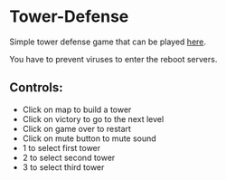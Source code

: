 # Tower-Defense

Simple tower defense game that can be played [here](https://msrroschi.github.io/Tower-Defense/).

You have to prevent viruses to enter the reboot servers.

## Controls:
- Click on map to build a tower
- Click on victory to go to the next level
- Click on game over to restart
- Click on mute button to mute sound
- 1 to select first tower
- 2 to select second tower
- 3 to select third tower
